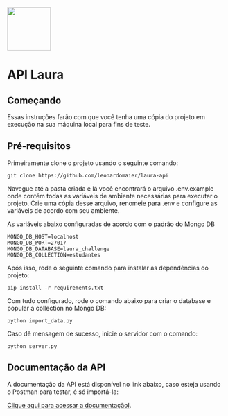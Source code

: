 <img src="https://www.laura-br.com/wp-content/themes/Laura/images/logo.png" height="100"/>

# API Laura


## Começando
Essas instruções farão com que você tenha uma cópia do projeto em execução na sua máquina local para fins de teste.

## Pré-requisitos

Primeiramente clone o projeto usando o seguinte comando:

```git
git clone https://github.com/leonardomaier/laura-api
```

Navegue até a pasta criada e lá você encontrará o arquivo .env.example onde contém todas as variáveis de ambiente necessárias para executar o projeto. Crie uma cópia desse arquivo, renomeie para .env e configure as variáveis de acordo com seu ambiente.

As variáveis abaixo configuradas de acordo com o padrão do Mongo DB

```git
MONGO_DB_HOST=localhost
MONGO_DB_PORT=27017
MONGO_DB_DATABASE=laura_challenge
MONGO_DB_COLLECTION=estudantes
```


Após isso, rode o seguinte comando para instalar as dependências do projeto:

```git
pip install -r requirements.txt
```

Com tudo configurado, rode o comando abaixo para criar o database e popular a collection no Mongo DB:

```git
python import_data.py
```

Caso dê mensagem de sucesso, inicie o servidor com o comando:

```git
python server.py
```
## Documentação da API

A documentação da API está disponível no link abaixo, caso esteja usando o Postman para testar, é só importá-la:

[Clique aqui para acessar a documentaçãoI](https://documenter.getpostman.com/view/2227148/T1LLE81Y?version=latest#80471504-f2a9-4f3f-ad33-3971f512a6a7).
